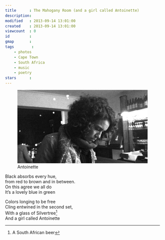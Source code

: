 ```yaml
---
title      : The Mahogany Room (and a girl called Antoinette)
description: 
modified   : 2013-09-14 13:01:00
created    : 2013-09-14 13:01:00
viewcount  : 0
id         : 
gmap       : 
tags        :
    - photos
    - Cape Town
    - South Africa
    - music
    - poetry
stars      : 
---
```


<figure>
    <img src="img/antoinette.jpg">
    <figcaption>Antoinette</figcaption>
</figure>

Black absorbs every hue,  
from red to brown and in between.  
On this agree we all do  
It’s a lovely blue in green

Colors longing to be free  
Cling entwined in the second set,  
With a glass of Silvertree[^1]  
And a girl called Antoinette  

[^1]: A South African beer
